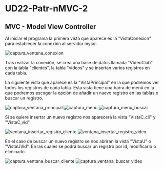 # UD22-Patr-nMVC-2

## MVC - Model View Controller

Al iniciar el programa la primera vista que aparece es la "VistaConexion" para establecer la conexión al servidor mysql.

![captura_ventana_conexion](https://user-images.githubusercontent.com/67373492/168750664-3a02cec0-de15-4100-bc0c-200a03aebdca.PNG)

Tras realizar la conexión, se crea una base de datos llamada "VideoClub" con la tabla "clientes", la tabla "videos" y se insertan varios registros en cada tabla.

La siguiente vista que aparece es la "VistaPrincipal" en la que podremos ver todos los registros de cada tabla. Esta vista tiene una barra de menú en la que podremos escoger la opción de añadir un nuevo registro en las tablas o buscar un registro.

![captura_ventana_principal](https://user-images.githubusercontent.com/67373492/168752406-8facafcf-9661-4a23-b265-30ff88f0b13a.PNG)
![captura_menu](https://user-images.githubusercontent.com/67373492/168752701-11e58a16-aa06-48ef-9ec9-4e91d3f800e7.png)
![captura_menu_buscar](https://user-images.githubusercontent.com/67373492/168752706-95b791bb-dce3-4133-b424-90d75bd61104.png)

Si se quiere insertar un nuevo registro nos aparecerá la vista "VistaC_cli" y "VistaC_vid".

![ventana_insertar_registro_cliente](https://user-images.githubusercontent.com/67373492/168752847-015f1c42-1d26-4978-b1cf-3a84c1cfde52.png)
![ventana_insertar_registro_video](https://user-images.githubusercontent.com/67373492/168752863-25ebc698-d1d3-4a42-ac67-ad2d389b85fd.png)

En el caso de buscar un nuevo registro se nos abriran la vista "VistaU" o "VistaUVid". En las cuales se podrá buscar un registro por id, modificarlo o eliminarlo.

![captura_ventana_buscar_cliente](https://user-images.githubusercontent.com/67373492/168753336-8dac6341-c009-45e6-bd44-94a85a9715fa.png)
![captura_ventana_buscar_video](https://user-images.githubusercontent.com/67373492/168753342-32607d8a-af73-4912-b95f-0085e5262703.png)
